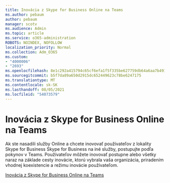 ```yaml
---
title: Inovácia z Skype for Business Online na Teams
ms.author: pebaum
author: pebaum
manager: scotv
ms.audience: Admin
ms.topic: article
ms.service: o365-administration
ROBOTS: NOINDEX, NOFOLLOW
localization_priority: Normal
ms.collection: Adm_O365
ms.custom:
- "4000006"
- "2693"
ms.openlocfilehash: 8e1c292a415794c65cf6efa1f5f335be627759db64a6aa7b4918f05436502fd0
ms.sourcegitcommit: b5f7da89a650d2915dc652449623c78be6247175
ms.translationtype: MT
ms.contentlocale: sk-SK
ms.lasthandoff: 08/05/2021
ms.locfileid: "54073579"
---
```

# <a name="upgrade-from-skype-for-business-online-to-teams"></a>Inovácia z Skype for Business Online na Teams  

Ak ste nasadili služby Online a chcete inovovať používateľov z lokality Skype for Business Skype for Business na iné služby, postupujte podľa pokynov v Teams. Používateľov môžete inovovať postupne alebo všetky naraz na základe cesty inovácie, ktorú vybrala vaša organizácia, priradením vhodnej koexistencie a režimu inovácie používateľom.

[Inovácia z Skype for Business Online na Teams](https://docs.microsoft.com/MicrosoftTeams/upgrade-to-teams-execute-skypeforbusinessonline) 